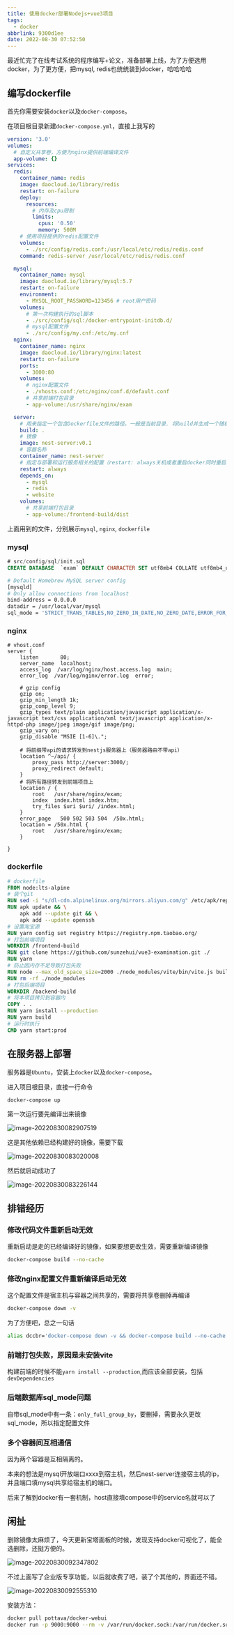 ```yaml
---
title: 使用docker部署Nodejs+vue3项目
tags:
  - docker
abbrlink: 9300d1ee
date: 2022-08-30 07:52:50
---
```


最近忙完了在线考试系统的程序编写+论文，准备部署上线，为了方便选用docker，为了更方便，把mysql, redis也统统装到docker，哈哈哈哈



## 编写dockerfile

首先你需要安装`docker`以及`docker-compose`。

在项目根目录新建`docker-compose.yml`，直接上我写的

```yaml
version: '3.0'
volumes:
  # 自定义共享卷，方便为nginx提供前端编译文件
  app-volume: {}
services:
  redis:
    container_name: redis
    image: daocloud.io/library/redis
    restart: on-failure
    deploy:
      resources:
        # 内存及cpu限制
        limits:
          cpus: '0.50'
          memory: 500M
    # 使用项目提供的redis配置文件
    volumes:
      - ./src/config/redis.conf:/usr/local/etc/redis/redis.conf
    command: redis-server /usr/local/etc/redis/redis.conf

  mysql:
    container_name: mysql
    image: daocloud.io/library/mysql:5.7
    restart: on-failure
    environment:
      - MYSQL_ROOT_PASSWORD=123456 # root用户密码
    volumes:
      # 第一次构建执行的sql脚本
      - ./src/config/sql:/docker-entrypoint-initdb.d/
      # mysql配置文件
      - ./src/config/my.cnf:/etc/my.cnf
  nginx:
    container_name: nginx
    image: daocloud.io/library/nginx:latest
    restart: on-failure
    ports:
      - 3000:80
    volumes:
      # nginx配置文件
      - ./vhosts.conf:/etc/nginx/conf.d/default.conf
      # 共享前端打包目录
      - app-volume:/usr/share/nginx/exam

  server:
    # 用来指定一个包含Dockerfile文件的路径。一般是当前目录. 将build并生成一个随机命名的镜像
    build: .
    # 镜像
    image: nest-server:v0.1
    # 容器名称
    container_name: nest-server
    # 指定与部署和运行服务相关的配置（restart: always关机或者重启docker同时重启容器）
    restart: always
    depends_on:
      - mysql
      - redis
      - website
    volumes:
      # 共享前端打包目录
      - app-volume:/frontend-build/dist
```

上面用到的文件，分别展示`mysql`, `nginx`, `dockerfile`

### mysql

```sql
# src/config/sql/init.sql
CREATE DATABASE  `exam` DEFAULT CHARACTER SET utf8mb4 COLLATE utf8mb4_unicode_ci;
```

```bash
# Default Homebrew MySQL server config
[mysqld]
# Only allow connections from localhost
bind-address = 0.0.0.0
datadir = /usr/local/var/mysql
sql_mode = 'STRICT_TRANS_TABLES,NO_ZERO_IN_DATE,NO_ZERO_DATE,ERROR_FOR_DIVISION_BY_ZERO,NO_AUTO_CREATE_USER,NO_ENGINE_SUBSTITUTION'
```

### nginx

```nginx
# vhost.conf
server {
    listen       80;
    server_name  localhost;
    access_log  /var/log/nginx/host.access.log  main;
    error_log  /var/log/nginx/error.log  error;
    
    # gzip config
    gzip on;
    gzip_min_length 1k;
    gzip_comp_level 9;
    gzip_types text/plain application/javascript application/x-javascript text/css application/xml text/javascript application/x-httpd-php image/jpeg image/gif image/png;
    gzip_vary on;
    gzip_disable "MSIE [1-6]\.";

  	# 将前缀带api的请求转发到nestjs服务器上（服务器路由不带api）
    location ^~/api/ {
        proxy_pass http://server:3000/;
        proxy_redirect default;
    }
  	# 将所有路径转发到前端项目上
    location / {
        root   /usr/share/nginx/exam;
        index  index.html index.htm;
        try_files $uri $uri/ /index.html;
    }
    error_page   500 502 503 504  /50x.html;
    location = /50x.html {
        root   /usr/share/nginx/exam;
    }
    
}
```

### dockerfile

```dockerfile
# dockerfile
FROM node:lts-alpine
# 装个git
RUN sed -i "s/dl-cdn.alpinelinux.org/mirrors.aliyun.com/g" /etc/apk/repositories 
RUN apk update && \
    apk add --update git && \
    apk add --update openssh
# 设置淘宝源
RUN yarn config set registry https://registry.npm.taobao.org/
# 打包前端项目
WORKDIR /frontend-build
RUN git clone https://github.com/sunzehui/vue3-examination.git ./
RUN yarn
# 防止因内存不足导致打包失败
RUN node --max_old_space_size=2000 ./node_modules/vite/bin/vite.js build
RUN rm -rf ./node_modules
# 打包后端项目
WORKDIR /backend-build
# 将本项目拷贝到容器内
COPY . .
RUN yarn install --production
RUN yarn build
# 运行时执行
CMD yarn start:prod
```

## 在服务器上部署

服务器是`Ubuntu`，安装上`docker`以及`docker-compose`。

进入项目根目录，直接一行命令

```bash
docker-compose up
```

第一次运行要先编译出来镜像

![image-20220830082907519](使用docker部署Nodejs-vue3项目/image-20220830082907519.png)

这是其他依赖已经构建好的镜像，需要下载

![image-20220830083020008](使用docker部署Nodejs-vue3项目/image-20220830083020008.png)

然后就启动成功了

![image-20220830083226144](使用docker部署Nodejs-vue3项目/image-20220830083226144.png)



## 排错经历

### 修改代码文件重新启动无效

重新启动是走的已经编译好的镜像，如果要想更改生效，需要重新编译镜像

```bash
docker-compose build --no-cache
```

### 修改nginx配置文件重新编译启动无效

这个配置文件是宿主机与容器之间共享的，需要将共享卷删掉再编译

```bash
docker-compose down -v
```

为了方便吧，总之一句话

```bash
alias dccbr='docker-compose down -v && docker-compose build --no-cache && docker-compose up'
```

### 前端打包失败，原因是未安装vite

构建前端的时候不能`yarn install --production`,而应该全部安装，包括`devDependencies`

### 后端数据库sql_mode问题

自带sql_mode中有一条：`only_full_group_by`，要删掉，需要永久更改sql_mode，所以指定配置文件

### 多个容器间互相通信

因为两个容器是互相隔离的。

本来的想法是mysql开放端口xxxx到宿主机，然后nest-server连接宿主机的ip，并且端口填mysql共享给宿主机的端口。

后来了解到docker有一套机制，host直接填compose中的service名就可以了



## 闲扯

删除镜像太麻烦了，今天更新宝塔面板的时候，发现支持docker可视化了，能全选删除，还挺方便的。

![image-20220830092347802](使用docker部署Nodejs-vue3项目/image-20220830092347802.png)

不过上面写了企业版专享功能，以后就收费了吧，装了个其他的，界面还不错。

![image-20220830092555310](使用docker部署Nodejs-vue3项目/image-20220830092555310.png)

安装方法：

```bash
docker pull pottava/docker-webui
docker run -p 9000:9000 --rm -v /var/run/docker.sock:/var/run/docker.sock pottava/docker-webui
```

